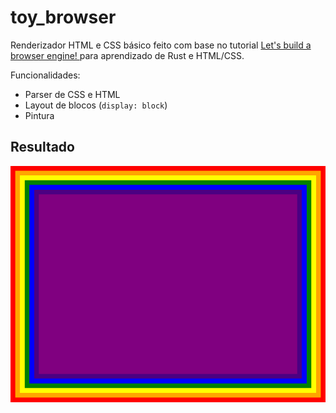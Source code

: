 # toy_browser
Renderizador HTML e CSS básico feito com base no tutorial [Let's build a browser engine!
](https://limpet.net/mbrubeck/2014/08/08/toy-layout-engine-1.html) para aprendizado de Rust e HTML/CSS.

Funcionalidades:
- Parser de CSS e HTML
- Layout de blocos (`display: block`)
- Pintura

## Resultado
![Screenshot](output.png)